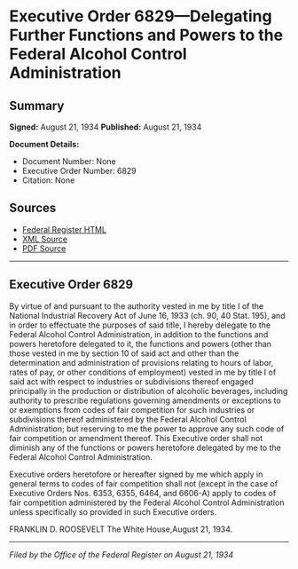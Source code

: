 # Executive Order 6829—Delegating Further Functions and Powers to the Federal Alcohol Control Administration

## Summary

**Signed:** August 21, 1934
**Published:** August 21, 1934

**Document Details:**
- Document Number: None
- Executive Order Number: 6829
- Citation: None

## Sources
- [Federal Register HTML](https://www.presidency.ucsb.edu/documents/executive-order-6829-delegating-further-functions-and-powers-the-federal-alcohol-control)
- [XML Source](None)
- [PDF Source](None)

---

## Executive Order 6829

By virtue of and pursuant to the authority vested in me by title I of the National Industrial Recovery Act of June 16, 1933 (ch. 90, 40 Stat. 195), and in order to effectuate the purposes of said title, I hereby delegate to the Federal Alcohol Control Administration, in addition to the functions and powers heretofore delegated to it, the functions and powers (other than those vested in me by section 10 of said act and other than the determination and administration of provisions relating to hours of labor, rates of pay, or other conditions of employment) vested in me by title I of said act with respect to industries or subdivisions thereof engaged principally in the production or distribution of alcoholic beverages, including authority to prescribe regulations governing amendments or exceptions to or exemptions from codes of fair competition for such industries or subdivisions thereof administered by the Federal Alcohol Control Administration; but reserving to me the power to approve any such code of fair competition or amendment thereof. This Executive order shall not diminish any of the functions or powers heretofore delegated by me to the Federal Alcohol Control Administration.

Executive orders heretofore or hereafter signed by me which apply in general terms to codes of fair competition shall not (except in the case of Executive Orders Nos. 6353, 6355, 6464, and 6606-A) apply to codes of fair competition administered by the Federal Alcohol Control Administration unless specifically so provided in such Executive orders.

FRANKLIN D. ROOSEVELT
The White House,August 21, 1934.

---

*Filed by the Office of the Federal Register on August 21, 1934*
